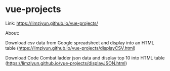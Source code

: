 # vue-projects
Link: https://limziyun.github.io/vue-projects/

About:

Download csv data from Google spreadsheet and display into an HTML table (https://limziyun.github.io/vue-projects/displayCSV.html)

Download Code Combat ladder json data and display top 10 into HTML table (https://limziyun.github.io/vue-projects/displayJSON.html)
